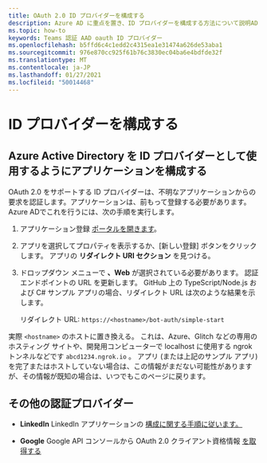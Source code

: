 ```yaml
---
title: OAuth 2.0 ID プロバイダーを構成する
description: Azure AD に重点を置き、ID プロバイダーを構成する方法について説明AD
ms.topic: how-to
keywords: Teams 認証 AAD oauth ID プロバイダー
ms.openlocfilehash: b5ffd6c4c1edd2c4315ea1e31474a626de53aba1
ms.sourcegitcommit: 976e870cc925f61b76c3830ec04ba6e4bdfde32f
ms.translationtype: MT
ms.contentlocale: ja-JP
ms.lasthandoff: 01/27/2021
ms.locfileid: "50014468"
---
```

# <a name="configure-identity-providers"></a>ID プロバイダーを構成する

## <a name="configuring-an-application-to-use-azure-active-directory-as-an-identity-provider"></a>Azure Active Directory を ID プロバイダーとして使用するようにアプリケーションを構成する

OAuth 2.0 をサポートする ID プロバイダーは、不明なアプリケーションからの要求を認証します。アプリケーションは、前もって登録する必要があります。 Azure ADでこれを行うには、次の手順を実行します。

1. アプリケーション登録 [ポータルを開きます](https://ms.portal.azure.com/#blade/Microsoft_AAD_RegisteredApps/ApplicationsListBlade)。

2. アプリを選択してプロパティを表示するか、[新しい登録] ボタンをクリックします。 アプリの **リダイレクト URI セクション** を見つける。

3. ドロップダウン メニューで **、Web** が選択されている必要があります。 認証エンドポイントの URL を更新します。 GitHub 上の TypeScript/Node.js および C# サンプル アプリの場合、リダイレクト URL は次のような結果を示します。

    リダイレクト URL: `https://<hostname>/bot-auth/simple-start`

実際 `<hostname>` のホストに置き換える。 これは、Azure、Glitch などの専用のホスティング サイトや、開発用コンピューターで localhost に使用する ngrok トンネルなどです `abcd1234.ngrok.io` 。 アプリ (または上記のサンプル アプリ) を完了またはホストしていない場合は、この情報がまだない可能性がありますが、その情報が既知の場合は、いつでもこのページに戻ります。

## <a name="other-authentication-providers"></a>その他の認証プロバイダー

* **LinkedIn** LinkedIn アプリケーションの [構成に関する手順に従います。](https://developer.linkedin.com/docs/oauth2)

* **Google** Google API コンソールから OAuth 2.0 クライアント資格情報 [を取得する](https://console.developers.google.com/)
